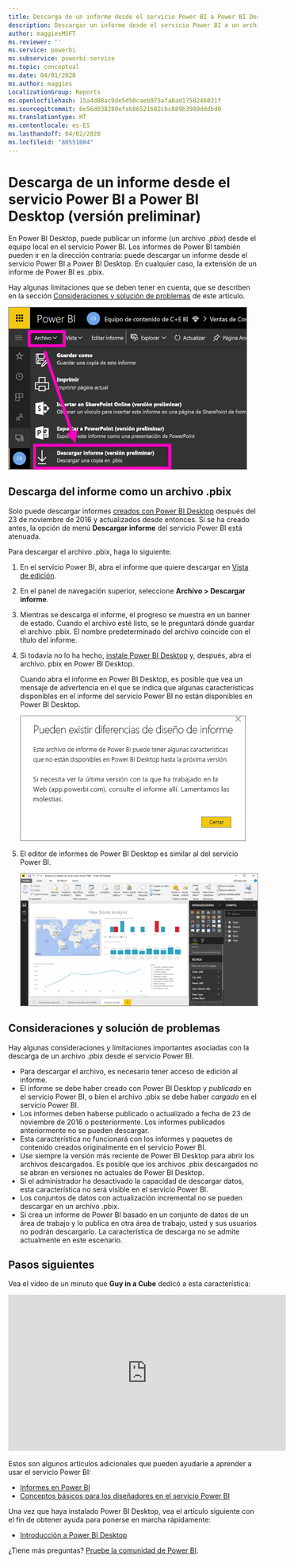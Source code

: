 ```yaml
---
title: Descarga de un informe desde el servicio Power BI a Power BI Desktop (versión preliminar)
description: Descargar un informe desde el servicio Power BI a un archivo de Power BI Desktop
author: maggiesMSFT
ms.reviewer: ''
ms.service: powerbi
ms.subservice: powerbi-service
ms.topic: conceptual
ms.date: 04/01/2020
ms.author: maggies
LocalizationGroup: Reports
ms.openlocfilehash: 15a4d88ac9de5d50caeb975afa8ad1758246031f
ms.sourcegitcommit: 6e56d038280efab86521602cbc089b3989dddbd0
ms.translationtype: HT
ms.contentlocale: es-ES
ms.lasthandoff: 04/02/2020
ms.locfileid: "80551084"
---
```

# <a name="download-a-report-from-the-power-bi-service-to-power-bi-desktop-preview"></a>Descarga de un informe desde el servicio Power BI a Power BI Desktop (versión preliminar)
En Power BI Desktop, puede publicar un informe (un archivo *.pbix*) desde el equipo local en el servicio Power BI. Los informes de Power BI también pueden ir en la dirección contraria: puede descargar un informe desde el servicio Power BI a Power BI Desktop. En cualquier caso, la extensión de un informe de Power BI es .pbix.

Hay algunas limitaciones que se deben tener en cuenta, que se describen en la sección [Consideraciones y solución de problemas](#considerations-and-troubleshooting) de este artículo.

![Menú desplegable de archivos](media/service-export-to-pbix/power-bi-file-export.png)

## <a name="download-the-report-as-a-pbix-file"></a>Descarga del informe como un archivo .pbix

Solo puede descargar informes [creados con Power BI Desktop](/learn/modules/publish-share-power-bi/2-publish-reports) después del 23 de noviembre de 2016 y actualizados desde entonces. Si se ha creado antes, la opción de menú **Descargar informe** del servicio Power BI está atenuada.

Para descargar el archivo .pbix, haga lo siguiente:

1. En el servicio Power BI, abra el informe que quiere descargar en [Vista de edición](https://docs.microsoft.com/power-bi/service-interact-with-a-report-in-editing-view).

2. En el panel de navegación superior, seleccione **Archivo > Descargar informe**.
   
3. Mientras se descarga el informe, el progreso se muestra en un banner de estado. Cuando el archivo esté listo, se le preguntará dónde guardar el archivo .pbix. El nombre predeterminado del archivo coincide con el título del informe.
   
4. Si todavía no lo ha hecho, [instale Power BI Desktop](desktop-get-the-desktop.md) y, después, abra el archivo. pbix en Power BI Desktop.
   
    Cuando abra el informe en Power BI Desktop, es posible que vea un mensaje de advertencia en el que se indica que algunas características disponibles en el informe del servicio Power BI no están disponibles en Power BI Desktop.
   
    ![Cuadro de diálogo de advertencia](media/service-export-to-pbix/power-bi-export-to-pbix_2.png)

5. El editor de informes de Power BI Desktop es similar al del servicio Power BI.  
   
    ![Editor de informes de Power BI Desktop](media/service-export-to-pbix/power-bi-desktop.png)

## <a name="considerations-and-troubleshooting"></a>Consideraciones y solución de problemas
Hay algunas consideraciones y limitaciones importantes asociadas con la descarga de un archivo .pbix desde el servicio Power BI.

* Para descargar el archivo, es necesario tener acceso de edición al informe.
* El informe se debe haber creado con Power BI Desktop y *publicado* en el servicio Power BI, o bien el archivo .pbix se debe haber *cargado* en el servicio Power BI.
* Los informes deben haberse publicado o actualizado a fecha de 23 de noviembre de 2016 o posteriormente. Los informes publicados anteriormente no se pueden descargar.
* Esta característica no funcionará con los informes y paquetes de contenido creados originalmente en el servicio Power BI.
* Use siempre la versión más reciente de Power BI Desktop para abrir los archivos descargados. Es posible que los archivos .pbix descargados no se abran en versiones no actuales de Power BI Desktop.
* Si el administrador ha desactivado la capacidad de descargar datos, esta característica no será visible en el servicio Power BI.
* Los conjuntos de datos con actualización incremental no se pueden descargar en un archivo .pbix.
* Si crea un informe de Power BI basado en un conjunto de datos de un área de trabajo y lo publica en otra área de trabajo, usted y sus usuarios no podrán descargarlo. La característica de descarga no se admite actualmente en este escenario.

## <a name="next-steps"></a>Pasos siguientes
Vea el vídeo de un minuto que **Guy in a Cube** dedicó a esta característica:

<iframe width="560" height="315" src="https://www.youtube.com/embed/ymWqU5jiUl0" frameborder="0" allowfullscreen></iframe>

Estos son algunos artículos adicionales que pueden ayudarle a aprender a usar el servicio Power BI:

* [Informes en Power BI](consumer/end-user-reports.md)
* [Conceptos básicos para los diseñadores en el servicio Power BI](service-basic-concepts.md)

Una vez que haya instalado Power BI Desktop, vea el artículo siguiente con el fin de obtener ayuda para ponerse en marcha rápidamente:

* [Introducción a Power BI Desktop](desktop-getting-started.md)

¿Tiene más preguntas? [Pruebe la comunidad de Power BI](https://community.powerbi.com/).


